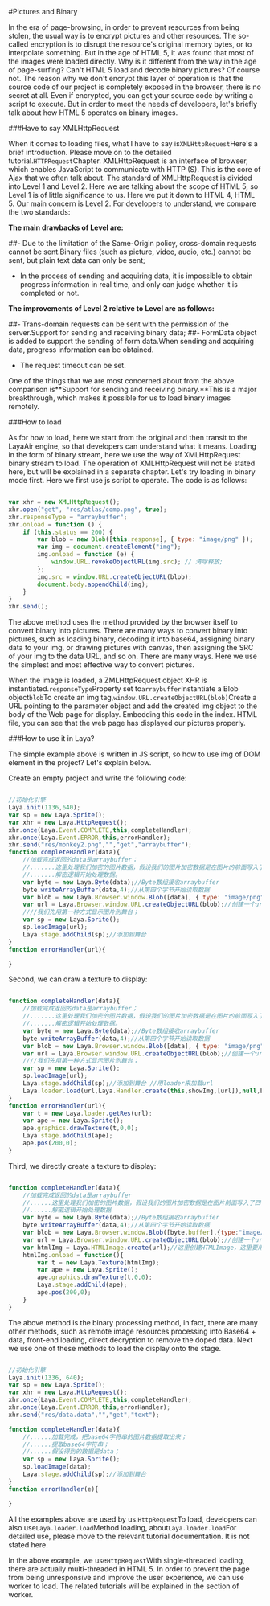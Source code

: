 #Pictures and Binary

In the era of page-browsing, in order to prevent resources from being stolen, the usual way is to encrypt pictures and other resources. The so-called encryption is to disrupt the resource's original memory bytes, or to interpolate something. But in the age of HTML 5, it was found that most of the images were loaded directly. Why is it different from the way in the age of page-surfing? Can't HTML 5 load and decode binary pictures? Of course not. The reason why we don't encrypt this layer of operation is that the source code of our project is completely exposed in the browser, there is no secret at all. Even if encrypted, you can get your source code by writing a script to execute. But in order to meet the needs of developers, let's briefly talk about how HTML 5 operates on binary images.

###Have to say XMLHttpRequest

When it comes to loading files, what I have to say is`XMLHttpRequest`Here's a brief introduction. Please move on to the detailed tutorial.`HTTPRequest`Chapter. XMLHttpRequest is an interface of browser, which enables JavaScript to communicate with HTTP (S). This is the core of Ajax that we often talk about. The standard of XMLHttpRequest is divided into Level 1 and Level 2. Here we are talking about the scope of HTML 5, so Level 1 is of little significance to us. Here we put it down to HTML 4, HTML 5. Our main concern is Level 2. For developers to understand, we compare the two standards:

**The main drawbacks of Level are:**

##- Due to the limitation of the Same-Origin policy, cross-domain requests cannot be sent.Binary files (such as picture, video, audio, etc.) cannot be sent, but plain text data can only be sent;
- In the process of sending and acquiring data, it is impossible to obtain progress information in real time, and only can judge whether it is completed or not.

**The improvements of Level 2 relative to Level are as follows:**

##- Trans-domain requests can be sent with the permission of the server.Support for sending and receiving binary data;
##- FormData object is added to support the sending of form data.When sending and acquiring data, progress information can be obtained.
- The request timeout can be set.

One of the things that we are most concerned about from the above comparison is**Support for sending and receiving binary.**This is a major breakthrough, which makes it possible for us to load binary images remotely.

###How to load

As for how to load, here we start from the original and then transit to the LayaAir engine, so that developers can understand what it means. Loading in the form of binary stream, here we use the way of XMLHttpRequest binary stream to load. The operation of XMLHttpRequest will not be stated here, but will be explained in a separate chapter. Let's try loading in binary mode first. Here we first use js script to operate. The code is as follows:


```JavaScript

var xhr = new XMLHttpRequest();
xhr.open("get", "res/atlas/comp.png", true);
xhr.responseType = "arraybuffer";
xhr.onload = function () {
    if (this.status == 200) {
        var blob = new Blob([this.response], { type: "image/png" });
        var img = document.createElement("img");
        img.onload = function (e) {
            window.URL.revokeObjectURL(img.src); // 清除释放;
        };
        img.src = window.URL.createObjectURL(blob);
        document.body.appendChild(img);
    }
}
xhr.send();
```


The above method uses the method provided by the browser itself to convert binary into pictures. There are many ways to convert binary into pictures, such as loading binary, decoding it into base64, assigning binary data to your img, or drawing pictures with canvas, then assigning the SRC of your img to the data URL, and so on. There are many ways. Here we use the simplest and most effective way to convert pictures.

When the image is loaded, a ZMLHttpRequest object XHR is instantiated.`responseType`Property set to`arraybuffer`Instantiate a Blob object`blob`To create an img tag,`window.URL.createObjectURL(blob)`Create a URL pointing to the parameter object and add the created img object to the body of the Web page for display. Embedding this code in the index. HTML file, you can see that the web page has displayed our pictures properly.

###How to use it in Laya?

The simple example above is written in JS script, so how to use img of DOM element in the project? Let's explain below.

Create an empty project and write the following code:


```javascript

//初始化引擎
Laya.init(1136,640);
var sp = new Laya.Sprite();
var xhr = new Laya.HttpRequest();
xhr.once(Laya.Event.COMPLETE,this,completeHandler);
xhr.once(Laya.Event.ERROR,this,errorHandler);
xhr.send("res/monkey2.png","","get","arraybuffer");
function completeHandler(data){
  	//加载完成返回的data是arraybuffer；
    //.......这里处理我们加密的图片数据，假设我们的图片加密数据是在图片的前面写入了四个字节的数据
    //.......解密逻辑开始处理数据。
  	var byte = new Laya.Byte(data);//Byte数组接收arraybuffer
    byte.writeArrayBuffer(data,4);//从第四个字节开始读取数据
    var blob = new Laya.Browser.window.Blob([data], { type: "image/png" });
    var url = Laya.Browser.window.URL.createObjectURL(blob);//创建一个url对象；
    ////我们先用第一种方式显示图片到舞台；
    var sp = new Laya.Sprite();
    sp.loadImage(url);
    Laya.stage.addChild(sp);//添加到舞台
}
function errorHandler(url){

}
```


Second, we can draw a texture to display:


```JavaScript

function completeHandler(data){
  	//加载完成返回的data是arraybuffer；
    //.......这里处理我们加密的图片数据，假设我们的图片加密数据是在图片的前面写入了四个字节的数据
    //.......解密逻辑开始处理数据。
    var byte = new Laya.Byte(data);//Byte数组接收arraybuffer
    byte.writeArrayBuffer(data,4);//从第四个字节开始读取数据
    var blob = new Laya.Browser.window.Blob([data], { type: "image/png" });
    var url = Laya.Browser.window.URL.createObjectURL(blob);//创建一个url对象；
    ////我们先用第一种方式显示图片到舞台；
    var sp = new Laya.Sprite();
    sp.loadImage(url);
    Laya.stage.addChild(sp);//添加到舞台 //用loader来加载url
    Laya.loader.load(url,Laya.Handler.create(this,showImg,[url]),null,Laya.Loader.IMAGE);
}
function errorHandler(url){
    var t = new Laya.loader.getRes(url);
    var ape = new Laya.Sprite();
    ape.graphics.drawTexture(t,0,0);
    Laya.stage.addChild(ape);
    ape.pos(200,0);
}
```


Third, we directly create a texture to display:


```javascript

function completeHandler(data){
    //加载完成返回的data是arraybuffer
    //......这里处理我们加密的图片数据，假设我们的图片加密数据是在图片前面写入了四个字节的数据
    //......解密逻辑开始处理数据
    var byte = new Laya.Byte(data);//Byte数组接收arraybuffer
    byte.writeArrayBuffer(data,4);//从第四个字节开始读取数据
    var blob = new Laya.Browser.window.Blob([byte.buffer],{type:"image/png"});
    var url = Laya.Browser.window.URL.createObjectURL(blob);//创建一个url对象
    var htmlImg = Laya.HTMLImage.create(url);//这里创建HTMLImage，这里要用HTMLImage.create
    htmlImg.onload = function(){
        var t = new Laya.Texture(htmlImg);
        var ape = new Laya.Sprite();
        ape.graphics.drawTexture(t,0,0);
        Laya.stage.addChild(ape);
        ape.pos(200,0);
    }
}
```


The above method is the binary processing method, in fact, there are many other methods, such as remote image resources processing into Base64 + data, front-end loading, direct decryption to remove the doped data. Next we use one of these methods to load the display onto the stage.


```javascript

//初始化引擎
Laya.init(1336, 640);
var sp = new Laya.Sprite();
var xhr = new Laya.HttpRequest();
xhr.once(Laya.Event.COMPLETE,this,completeHandler);
xhr.once(Laya.Event.ERROR,this,errorHandler);
xhr.send("res/data.data","","get","text");

function completeHandler(data){
    //......加载完成，把base64字符串的图片数据提取出来；
    //......提取base64字符串；
    //......假设得到的数据是data；
    var sp = new Laya.Sprite();
    sp.loadImage(data);
    Laya.stage.addChild(sp);//添加到舞台
}
function errorHandler(e){

}
```


All the examples above are used by us.`HttpRequest`To load, developers can also use`Laya.loader.load`Method loading, about`Laya.loader.load`For detailed use, please move to the relevant tutorial documentation. It is not stated here.

In the above example, we use`HttpRequest`With single-threaded loading, there are actually multi-threaded in HTML 5. In order to prevent the page from being unresponsive and improve the user experience, we can use worker to load. The related tutorials will be explained in the section of worker.